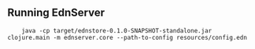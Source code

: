 ## Running EdnServer

        java -cp target/ednstore-0.1.0-SNAPSHOT-standalone.jar clojure.main -m ednserver.core --path-to-config resources/config.edn